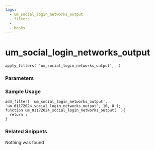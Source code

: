 ```yaml
---
tags: 
  - um_social_login_networks_output
  - filters
  - 
  - hooks
---
```

# um\_social\_login\_networks\_output

``` php:no-line-numbers
apply_filters( 'um_social_login_networks_output',  )
```
<div class='hook-sep'></div>

### Parameters

<div class='hook-sep'></div>



### Sample Usage

``` php:no-line-numbers
add_filter( 'um_social_login_networks_output', 'um_01172024_social_login_networks_output', 10, 0 );
function um_01172024_social_login_networks_output(  ){
  return ;
}
```
<div class='hook-sep'></div>



### Related Snippets

Nothing was found

